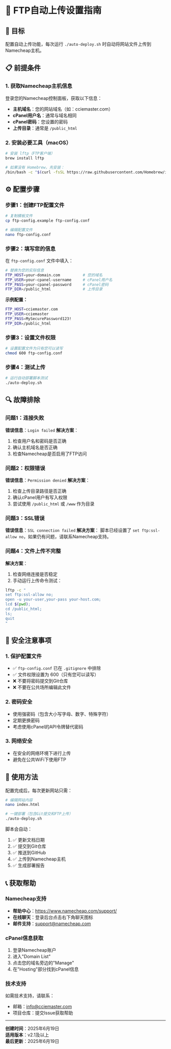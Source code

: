 # 📡 FTP自动上传设置指南

## 🎯 目标
配置自动上传功能，每次运行 `./auto-deploy.sh` 时自动将网站文件上传到Namecheap主机。

## 📋 前提条件

### 1. 获取Namecheap主机信息
登录您的Namecheap控制面板，获取以下信息：
- **主机域名**：您的网站域名（如：cciemaster.com）
- **cPanel用户名**：通常与域名相同
- **cPanel密码**：您设置的密码
- **上传目录**：通常是 `/public_html`

### 2. 安装必要工具（macOS）
```bash
# 安装 lftp（FTP客户端）
brew install lftp

# 如果没有 Homebrew，先安装：
/bin/bash -c "$(curl -fsSL https://raw.githubusercontent.com/Homebrew/install/HEAD/install.sh)"
```

## ⚙️ 配置步骤

### 步骤1：创建FTP配置文件
```bash
# 复制模板文件
cp ftp-config.example ftp-config.conf

# 编辑配置文件
nano ftp-config.conf
```

### 步骤2：填写您的信息
在 `ftp-config.conf` 文件中填入：
```bash
# 替换为您的实际信息
FTP_HOST=your-domain.com          # 您的域名
FTP_USER=your-cpanel-username     # cPanel用户名
FTP_PASS=your-cpanel-password     # cPanel密码
FTP_DIR=/public_html              # 上传目录
```

**示例配置：**
```bash
FTP_HOST=cciemaster.com
FTP_USER=cciemaster
FTP_PASS=MySecurePassword123!
FTP_DIR=/public_html
```

### 步骤3：设置文件权限
```bash
# 设置配置文件为只有您可以读写
chmod 600 ftp-config.conf
```

### 步骤4：测试上传
```bash
# 运行自动部署脚本测试
./auto-deploy.sh
```

## 🔍 故障排除

### 问题1：连接失败
**错误信息**：`Login failed`
**解决方案**：
1. 检查用户名和密码是否正确
2. 确认主机域名是否正确
3. 检查Namecheap是否启用了FTP访问

### 问题2：权限错误
**错误信息**：`Permission denied`
**解决方案**：
1. 检查上传目录路径是否正确
2. 确认cPanel用户有写入权限
3. 尝试使用 `/public_html` 或 `/www` 作为目录

### 问题3：SSL错误
**错误信息**：`SSL connection failed`
**解决方案**：
脚本已经设置了 `set ftp:ssl-allow no`，如果仍有问题，请联系Namecheap支持。

### 问题4：文件上传不完整
**解决方案**：
1. 检查网络连接是否稳定
2. 手动运行上传命令测试：
```bash
lftp -c "
set ftp:ssl-allow no;
open -u your-user,your-pass your-host.com;
lcd $(pwd);
cd /public_html;
ls;
quit
"
```

## 🔐 安全注意事项

### 1. 保护配置文件
- ✅ `ftp-config.conf` 已在 `.gitignore` 中排除
- ✅ 文件权限设置为 600（只有您可以读写）
- ❌ 不要将密码提交到Git仓库
- ❌ 不要在公共场所编辑此文件

### 2. 密码安全
- 使用强密码（包含大小写字母、数字、特殊字符）
- 定期更换密码
- 考虑使用cPanel的API令牌替代密码

### 3. 网络安全
- 在安全的网络环境下进行上传
- 避免在公共WiFi下使用FTP

## 🚀 使用方法

配置完成后，每次更新网站只需：

```bash
# 编辑网站内容
nano index.html

# 一键部署（包含Git提交和FTP上传）
./auto-deploy.sh
```

脚本会自动：
1. ✅ 更新文档日期
2. ✅ 提交到Git仓库
3. ✅ 推送到GitHub
4. ✅ 上传到Namecheap主机
5. ✅ 生成部署报告

## 📞 获取帮助

### Namecheap支持
- **帮助中心**：https://www.namecheap.com/support/
- **在线聊天**：登录后台点击右下角聊天图标
- **邮件支持**：support@namecheap.com

### cPanel信息获取
1. 登录Namecheap账户
2. 进入"Domain List"
3. 点击您的域名旁边的"Manage"
4. 在"Hosting"部分找到cPanel信息

### 技术支持
如需技术支持，请联系：
- 邮箱：info@cciemaster.com
- 项目仓库：提交Issue获取帮助

---

**创建时间**：2025年6月19日  
**适用版本**：v2.1及以上  
**最后更新**：2025年6月19日 